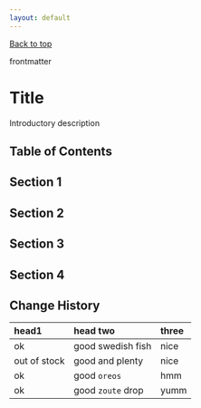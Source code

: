 ```yaml
---
layout: default
---
```


[Back to top](/)

frontmatter

# Title

Introductory description

## Table of Contents

## Section 1

## Section 2

## Section 3

## Section 4

## Change History

| head1        | head two          | three |
|:-------------|:------------------|:------|
| ok           | good swedish fish | nice  |
| out of stock | good and plenty   | nice  |
| ok           | good `oreos`      | hmm   |
| ok           | good `zoute` drop | yumm  |






